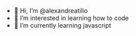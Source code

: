 - 👋 Hi, I’m @alexandreatilio
- 👀 I’m interested in learning how to code
- 🌱 I’m currently learning javascript


<!---
alexandreatilio/alexandreatilio is a ✨ special ✨ repository because its `README.md` (this file) appears on your GitHub profile.
You can click the Preview link to take a look at your changes.
--->
